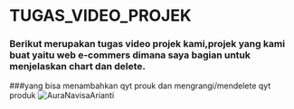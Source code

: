 # TUGAS_VIDEO_PROJEK
### Berikut merupakan tugas video projek kami,projek yang kami buat yaitu web e-commers dimana saya bagian untuk menjelaskan chart dan delete.
###yang bisa menambahkan qyt prouk dan mengrangi/mendelete qyt produk
![AuraNavisaArianti](https://youtu.be/ScdU9d_ahtQ?si=AdpgC5cJB23672aC)
